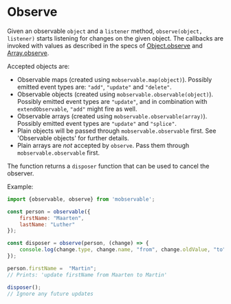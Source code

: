 # Observe

Given an observable `object` and a `listener` method, `observe(object, listener)` starts listening for changes on the given object.
The callbacks are invoked with values as described in the specs of 
[Object.observe](https://developer.mozilla.org/en-US/docs/Web/JavaScript/Reference/Global_Objects/Object/observe)
and [Array.observe](https://developer.mozilla.org/en-US/docs/Web/JavaScript/Reference/Global_Objects/Array/observe).

Accepted objects are:
* Observable maps (created using `mobservable.map(object)`). Possibly emitted event types are: `"add"`, `"update"` and `"delete"`.
* Observable objects (created using `mobservable.observable(object)`). Possibly emitted event types are `"update"`, and in combination with `extendObservable`, `"add"` might fire as well.
* Observable arrays (created using `mobservable.observable(array)`). Possibly emitted event types are `"update"` and `"splice"`.
* Plain objects will be passed through `mobservable.observable` first. See 'Observable objects' for further details. 
* Plain arrays are _not_ accepted by `observe`. Pass them through `mobservable.observable` first.

The function returns a `disposer` function that can be used to cancel the observer.

Example:

```javascript
import {observable, observe} from 'mobservable';

const person = observable({
	firstName: "Maarten",
	lastName: "Luther"
});

const disposer = observe(person, (change) => {
	console.log(change.type, change.name, "from", change.oldValue, "to", change.object[change.name]);
});

person.firstName =  "Martin";
// Prints: 'update firstName from Maarten to Martin'

disposer();
// Ignore any future updates
```
